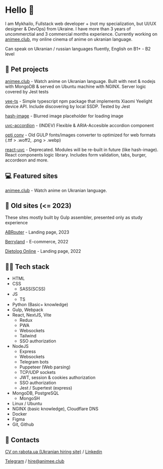 # Hello 👋

I am Mykhailo, Fullstack web developer + (not my specialization, but UI/UX designer & DevOps) from Ukraine. I have more than 3 years of uncommerctial and 3 commercial months experience. Currently working on [animee.club](https://animee.club), my online cinema of anime on ukranian language.

Can speak on Ukranian / russian languages fluently, English on B1+ - B2 level

## 🐇 Pet projects
[animee.club](https://animee.club) - Watch anime on Ukranian language. Built with next & nodejs with MongoDB & served on Ubuntu machine with NGINX. Server logic covered by Jest tests

[yee-ts](https://github.com/unniiiverse/yee-ts) - Simple typescript npm package that implements Xiaomi Yeelight device API. Include discovering by local SSDP. Tested by Jest

[hash-image](https://github.com/unniiiverse/hash-image) - Blurred image placeholder for loading image

[uvc-accordion](https://github.com/unniiiverse/uvc-accordion) - (INDEV) Flexible & ARIA-Accesible accordion component

[opti conv](https://github.com/unniiiverse/optiConv) - Old GULP fonts/images converter to optimized for web formats (.ttf > .woff2, .png > .webp)

[react-uvc](https://github.com/unniiiverse/react-uvc) - Deprecated. Modules will be re-built in future (like hash-image). React components logic library. Includes form validation, tabs, burger, accordeon and more.

## 💻 Featured sites
[animee.club](https://animee.club) - Watch anime on Ukranian language.

## 👴 Old sites (<= 2023)
These sites mostly built by Gulp assembler, presented only as study experience

[ABRouter](https://github.com/unniiiverse/abrouter_up-23) - Landing page, 2023

[Berryland](https://github.com/unniiiverse/berryland_up-22) - E-commerce, 2022

[Dietolog Online](https://github.com/unniiiverse/dietologOnline_up-22) - Landing page, 2022

## 👨‍💻 Tech stack
+ HTML
+ CSS
  + SASS(SCSS)
+ JS
  + TS
+ Python (Basic+ knowledge)
+ Gulp, Webpack
+ React, NextJS, Vite
  + Redux
  + PWA
  + Websockets
  + Tailwind
  + SSO authorization
+ NodeJS
  + Express
  + Websockets
  + Telegram bots
  + Puppeteer (Web parsing)
  + TCP/UDP sockets
  + JWT, session & cookies authorization
  + SSO authorization
  + Jest / Supertest (express)
+ MongoDB, PostgreSQL
  + MongoSH
+ Linux / Ubuntu
+ NGINX (basic knowledge), Cloudflare DNS
+ Docker
+ Figma
+ Git, Github

## 📩 Contacts
[CV on rabota.ua (Ukranian hiring site)](https://rabota.ua/ua/candidates/22371146) / [Linkedin](https://www.linkedin.com/in/unniiiverse/)

[Telegram](https://t.me/unniiiverse) / [hire@animee.club](mailto:hire@animee.club)